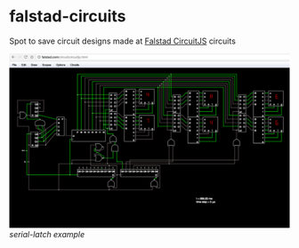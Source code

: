 # falstad-circuits
Spot to save circuit designs made at [Falstad CircuitJS](http://falstad.com/circuit/circuitjs.html) circuits

![screenshot](https://raw.githubusercontent.com/zackpudil/falstad-circuits/master/screenshot.png)
*serial-latch example*
